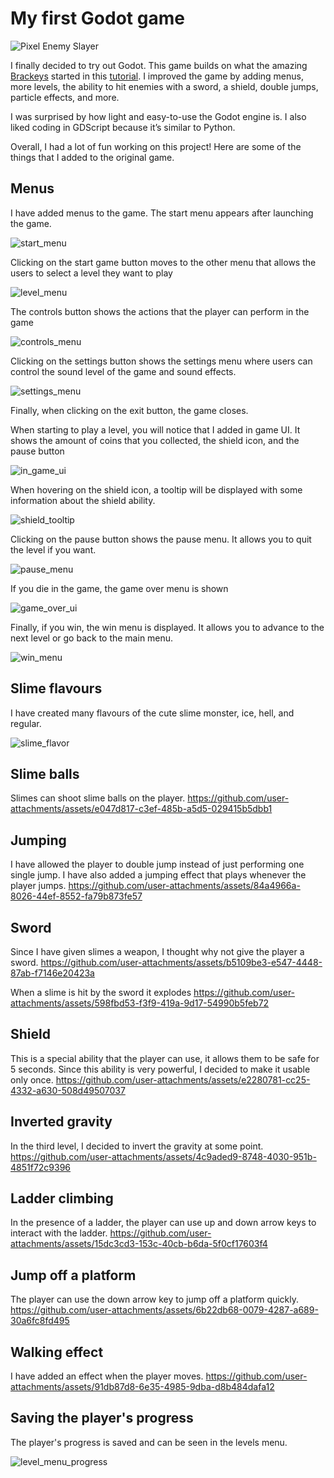 # My first Godot game

![Pixel Enemy Slayer](/banner.svg)

I finally decided to try out Godot. This game builds on what the amazing [Brackeys](https://www.youtube.com/@Brackeys/videos) started in this [tutorial](https://www.youtube.com/watch?v=LOhfqjmasi0&t). I improved the game by adding menus, more levels, the ability to hit enemies with a sword, a shield, double jumps, particle effects, and more.

I was surprised by how light and easy-to-use the Godot engine is. I also liked coding in GDScript because it’s similar to Python.

Overall, I had a lot of fun working on this project! Here are some of the things that I added to the original game.

## Menus

I have added menus to the game. The start menu appears after launching the game.

![start_menu](/images/start_menu.png)

Clicking on the start game button moves to the other menu that allows the users to select a level they want to play

![level_menu](/images/level_menu.png)

The controls button shows the actions that the player can perform in the game

![controls_menu](/images/controls_menu.png)

Clicking on the settings button shows the settings menu where users can control the sound level of the game and sound effects.

![settings_menu](/images/settings_menu.png)

Finally, when clicking on the exit button, the game closes.

When starting to play a level, you will notice that I added in game UI. It shows the amount of coins that you collected, the shield icon, and the pause button

![in_game_ui](/images/in_game_ui.png)

When hovering on the shield icon, a tooltip will be displayed with some information about the shield ability.

![shield_tooltip](/images/shield_tooltip.png)

Clicking on the pause button shows the pause menu. It allows you to quit the level if you want.

![pause_menu](/images/pause_menu.png)

If you die in the game, the game over menu is shown

![game_over_ui](/images/game_over_ui.png)

Finally, if you win, the win menu is displayed. It allows you to advance to the next level or go back to the main menu.

![win_menu](/images/win_menu.png)

## Slime flavours

I have created many flavours of the cute slime monster, ice, hell, and regular.

![slime_flavor](/images/slime_flavours.svg)

## Slime balls

Slimes can shoot slime balls on the player.
https://github.com/user-attachments/assets/e047d817-c3ef-485b-a5d5-029415b5dbb1

## Jumping

I have allowed the player to double jump instead of just performing one single jump. I have also added a jumping effect that plays whenever the player jumps.
https://github.com/user-attachments/assets/84a4966a-8026-44ef-8552-fa79b873fe57

## Sword

Since I have given slimes a weapon, I thought why not give the player a sword.
https://github.com/user-attachments/assets/b5109be3-e547-4448-87ab-f7146e20423a

When a slime is hit by the sword it explodes
https://github.com/user-attachments/assets/598fbd53-f3f9-419a-9d17-54990b5feb72

## Shield

This is a special ability that the player can use, it allows them to be safe for 5 seconds. Since this ability is very powerful, I decided to make it usable only once.
https://github.com/user-attachments/assets/e2280781-cc25-4332-a630-508d49507037

## Inverted gravity

In the third level, I decided to invert the gravity at some point.
https://github.com/user-attachments/assets/4c9aded9-8748-4030-951b-4851f72c9396

## Ladder climbing

In the presence of a ladder, the player can use up and down arrow keys to interact with the ladder.
https://github.com/user-attachments/assets/15dc3cd3-153c-40cb-b6da-5f0cf17603f4

## Jump off a platform

The player can use the down arrow key to jump off a platform quickly.
https://github.com/user-attachments/assets/6b22db68-0079-4287-a689-30a6fc8fd495

## Walking effect

I have added an effect when the player moves.
https://github.com/user-attachments/assets/91db87d8-6e35-4985-9dba-d8b484dafa12

## Saving the player's progress

The player's progress is saved and can be seen in the levels menu.

![level_menu_progress](/images/level_menu.png)
